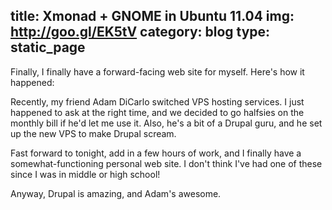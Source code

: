 title: Xmonad + GNOME in Ubuntu 11.04
img: http://goo.gl/EK5tV
category: blog
type: static_page
---
Finally, I finally have a forward-facing web site for myself. Here's how it happened:

Recently, my friend Adam DiCarlo switched VPS hosting services. I just happened to ask at the right time, and we decided to go halfsies on the monthly bill if he'd let me use it. Also, he's a bit of a Drupal guru, and he set up the new VPS to make Drupal scream.

Fast forward to tonight, add in a few hours of work, and I finally have a somewhat-functioning personal web site. I don't think I've had one of these since I was in middle or high school!

Anyway, Drupal is amazing, and Adam's awesome.

